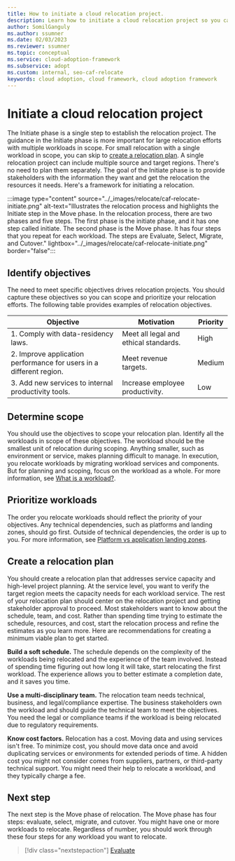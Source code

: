 ```yaml
---
title: How to initiate a cloud relocation project.
description: Learn how to initiate a cloud relocation project so you can relocate workloads and applications to another region.
author: SomilGanguly
ms.author: ssumner
ms.date: 02/03/2023
ms.reviewer: ssumner
ms.topic: conceptual
ms.service: cloud-adoption-framework
ms.subservice: adopt
ms.custom: internal, seo-caf-relocate
keywords: cloud adoption, cloud framework, cloud adoption framework
---
```

# Initiate a cloud relocation project

The Initiate phase is a single step to establish the relocation project. The guidance in the Initiate phase is more important for large relocation efforts with multiple workloads in scope. For small relocation with a single workload in scope, you can skip to [create a relocation plan](#create-a-relocation-plan). A single relocation project can include multiple source and target regions. There's no need to plan them separately. The goal of the Initiate phase is to provide stakeholders with the information they want and get the relocation the resources it needs. Here's a framework for initiating a relocation.

:::image type="content" source="../_images/relocate/caf-relocate-initiate.png" alt-text="Illustrates the relocation process and highlights the Initiate step in the Move phase. In the relocation process, there are two phases and five steps. The first phase is the initiate phase, and it has one step called initiate. The second phase is the Move phase. It has four steps that you repeat for each workload. The steps are Evaluate, Select, Migrate, and Cutover." lightbox="../_images/relocate/caf-relocate-initiate.png" border="false":::

## Identify objectives

The need to meet specific objectives drives relocation projects. You should capture these objectives so you can scope and prioritize your relocation efforts. The following table provides examples of relocation objectives.

|Objective |Motivation |Priority|
| --- | --- | --- |
|1. Comply with data-residency laws. | Meet all legal and ethical standards. | High|
|2. Improve application performance for users in a different region. | Meet revenue targets. |Medium|
|3. Add new services to internal productivity tools. | Increase employee productivity. |Low|

## Determine scope

You should use the objectives to scope your relocation plan. Identify all the workloads in scope of these objectives. The workload should be the smallest unit of relocation during scoping. Anything smaller, such as environment or service, makes planning difficult to manage. In execution, you relocate workloads by migrating workload services and components. But for planning and scoping, focus on the workload as a whole. For more information, see [What is a workload?](/azure/cloud-adoption-framework/plan/workloads#what-is-a-workload).

## Prioritize workloads

The order you relocate workloads should reflect the priority of your objectives. Any technical dependencies, such as platforms and landing zones, should go first. Outside of technical dependencies, the order is up to you. For more information, see [Platform vs application landing zones](/azure/cloud-adoption-framework/ready/landing-zone/#platform-vs-application-landing-zones).

## Create a relocation plan

You should create a relocation plan that addresses service capacity and high-level project planning. At the service level, you want to verify the target region meets the capacity needs for each workload service. The rest of your relocation plan should center on the relocation project and getting stakeholder approval to proceed. Most stakeholders want to know about the schedule, team, and cost. Rather than spending time trying to estimate the schedule, resources, and cost, start the relocation process and refine the estimates as you learn more. Here are recommendations for creating a minimum viable plan to get started.

**Build a soft schedule.** The schedule depends on the complexity of the workloads being relocated and the experience of the team involved. Instead of spending time figuring out how long it will take, start relocating the first workload. The experience allows you to better estimate a completion date, and it saves you time.

**Use a multi-disciplinary team.** The relocation team needs technical, business, and legal/compliance expertise. The business stakeholders own the workload and should guide the technical team to meet the objectives. You need the legal or compliance teams if the workload is being relocated due to regulatory requirements.

**Know cost factors.** Relocation has a cost. Moving data and using services isn't free. To minimize cost, you should move data once and avoid duplicating services or environments for extended periods of time. A hidden cost you might not consider comes from suppliers, partners, or third-party technical support. You might need their help to relocate a workload, and they typically charge a fee.

## Next step

The next step is the Move phase of relocation. The Move phase has four steps: evaluate, select, migrate, and cutover. You might have one or more workloads to relocate. Regardless of number, you should work through these four steps for any workload you want to relocate.

> [!div class="nextstepaction"]
> [Evaluate](evaluate.md)
